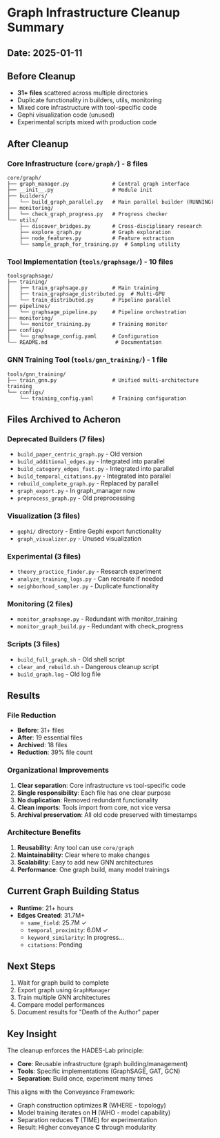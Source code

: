# Graph Infrastructure Cleanup Summary

## Date: 2025-01-11

## Before Cleanup
- **31+ files** scattered across multiple directories
- Duplicate functionality in builders, utils, monitoring
- Mixed core infrastructure with tool-specific code
- Gephi visualization code (unused)
- Experimental scripts mixed with production code

## After Cleanup

### Core Infrastructure (`core/graph/`) - 8 files
```
core/graph/
├── graph_manager.py              # Central graph interface
├── __init__.py                   # Module init
├── builders/
│   └── build_graph_parallel.py   # Main parallel builder (RUNNING)
├── monitoring/
│   └── check_graph_progress.py   # Progress checker
└── utils/
    ├── discover_bridges.py       # Cross-disciplinary research
    ├── explore_graph.py          # Graph exploration
    ├── node_features.py          # Feature extraction
    └── sample_graph_for_training.py  # Sampling utility
```

### Tool Implementation (`tools/graphsage/`) - 10 files
```
toolsgraphsage/
├── training/
│   ├── train_graphsage.py        # Main training
│   ├── train_graphsage_distributed.py  # Multi-GPU
│   └── train_distributed.py      # Pipeline parallel
├── pipelines/
│   └── graphsage_pipeline.py     # Pipeline orchestration
├── monitoring/
│   └── monitor_training.py       # Training monitor
├── configs/
│   └── graphsage_config.yaml     # Configuration
└── README.md                      # Documentation
```

### GNN Training Tool (`tools/gnn_training/`) - 1 file
```
tools/gnn_training/
├── train_gnn.py                  # Unified multi-architecture training
└── configs/
    └── training_config.yaml      # Training configuration
```

## Files Archived to Acheron

### Deprecated Builders (7 files)
- `build_paper_centric_graph.py` - Old version
- `build_additional_edges.py` - Integrated into parallel
- `build_category_edges_fast.py` - Integrated into parallel
- `build_temporal_citations.py` - Integrated into parallel
- `rebuild_complete_graph.py` - Replaced by parallel
- `graph_export.py` - In graph_manager now
- `preprocess_graph.py` - Old preprocessing

### Visualization (3 files)
- `gephi/` directory - Entire Gephi export functionality
- `graph_visualizer.py` - Unused visualization

### Experimental (3 files)
- `theory_practice_finder.py` - Research experiment
- `analyze_training_logs.py` - Can recreate if needed
- `neighborhood_sampler.py` - Duplicate functionality

### Monitoring (2 files)
- `monitor_graphsage.py` - Redundant with monitor_training
- `monitor_graph_build.py` - Redundant with check_progress

### Scripts (3 files)
- `build_full_graph.sh` - Old shell script
- `clear_and_rebuild.sh` - Dangerous cleanup script
- `build_graph.log` - Old log file

## Results

### File Reduction
- **Before**: 31+ files
- **After**: 19 essential files
- **Archived**: 18 files
- **Reduction**: 39% file count

### Organizational Improvements
1. **Clear separation**: Core infrastructure vs tool-specific code
2. **Single responsibility**: Each file has one clear purpose
3. **No duplication**: Removed redundant functionality
4. **Clean imports**: Tools import from core, not vice versa
5. **Archival preservation**: All old code preserved with timestamps

### Architecture Benefits
1. **Reusability**: Any tool can use `core/graph`
2. **Maintainability**: Clear where to make changes
3. **Scalability**: Easy to add new GNN architectures
4. **Performance**: One graph build, many model trainings

## Current Graph Building Status
- **Runtime**: 21+ hours
- **Edges Created**: 31.7M+
  - `same_field`: 25.7M ✓
  - `temporal_proximity`: 6.0M ✓
  - `keyword_similarity`: In progress...
  - `citations`: Pending

## Next Steps
1. Wait for graph build to complete
2. Export graph using `GraphManager`
3. Train multiple GNN architectures
4. Compare model performances
5. Document results for "Death of the Author" paper

## Key Insight

The cleanup enforces the HADES-Lab principle:
- **Core**: Reusable infrastructure (graph building/management)
- **Tools**: Specific implementations (GraphSAGE, GAT, GCN)
- **Separation**: Build once, experiment many times

This aligns with the Conveyance Framework:
- Graph construction optimizes **R** (WHERE - topology)
- Model training iterates on **H** (WHO - model capability)
- Separation reduces **T** (TIME) for experimentation
- Result: Higher conveyance **C** through modularity
